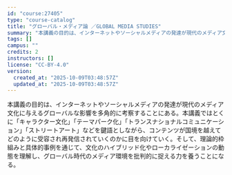 ```yaml
---
id: "course:27405"
type: "course-catalog"
title: "グローバル・メディア論 ／GLOBAL MEDIA STUDIES"
summary: "本講義の目的は、インターネットやソーシャルメディアの発達が現代のメディア文化に与えるグローバルな影響を多角的に考察することにある。本講義ではとくに「キャラクター文化」「テーマパーク化」「トランスナショナルコミュニケーション」「ストリートアー…"
tags: []
campus: ""
credits: 2
instructors: []
license: "CC-BY-4.0"
version:
  created_at: "2025-10-09T03:48:57Z"
  updated_at: "2025-10-09T03:48:57Z"
---
```

本講義の目的は、インターネットやソーシャルメディアの発達が現代のメディア文化に与えるグローバルな影響を多角的に考察することにある。本講義ではとくに「キャラクター文化」「テーマパーク化」「トランスナショナルコミュニケーション」「ストリートアート」などを鍵語としながら、コンテンツが国境を越えてどのように受容され再発信されていくのかに目を向けていく。そして、理論的枠組みと具体的事例を通じて、文化のハイブリッド化やローカライゼーションの動態を理解し、グローバル時代のメディア環境を批判的に捉える力を養うことになる。
